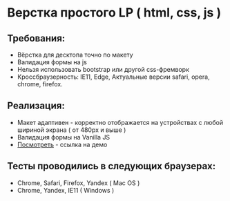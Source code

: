 # Верстка простого LP ( html, css, js )

## Требования:
* Вёрстка для десктопа точно по макету
* Валидация формы на js
* Нельзя использовать bootstrap или другой css-фремворк
* Кроссбраузерность: IE11, Edge, Актуальные версии safari, opera, chrome, firefox. 

## Реализация:
* Макет адаптивен - корректно отображается на устройствах с любой шириной экрана ( от 480px и выше )
* Валидация формы на Vanilla JS
* [Посмотреть](http://t-task.gt-design.ru/) - ссылка на демо

## Тесты проводились в следующих браузерах:
* Chrome, Safari, Firefox, Yandex ( Mac OS )
* Chrome, Yandex, IE11 ( Windows )